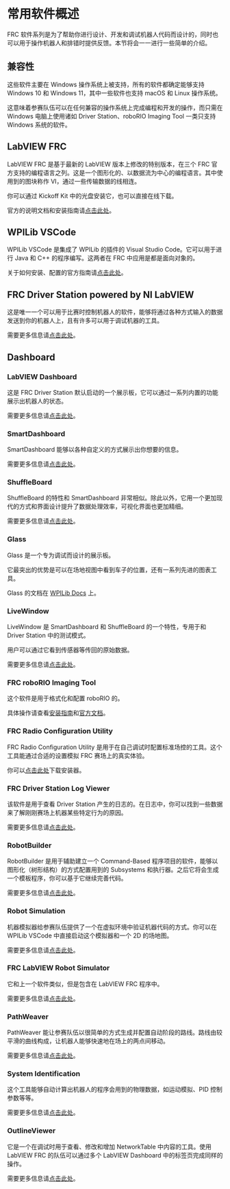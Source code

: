 # 常用软件概述

FRC 软件系列是为了帮助你进行设计、开发和调试机器人代码而设计的，同时也可以用于操作机器人和排错时提供反馈。本节将会一一进行一些简单的介绍。

## 兼容性

这些软件主要在 Windows 操作系统上被支持，所有的软件都确定能够支持 Windows 10 和 Windows 11，其中一些软件也支持 macOS 和 Linux 操作系统。

这意味着参赛队伍可以在任何兼容的操作系统上完成编程和开发的操作，而只需在 Windows 电脑上使用诸如 Driver Station、roboRIO Imaging Tool 一类只支持 Windows 系统的软件。

## LabVIEW FRC

LabVIEW FRC 是基于最新的 LabVIEW 版本上修改的特别版本，在三个 FRC 官方支持的编程语言之列。这是一个图形化的、以数据流为中心的编程语言。其中使用到的图块称作 VI，通过一些传输数据的线相连。

你可以通过 Kickoff Kit 中的光盘安装它，也可以直接在线下载。

官方的说明文档和安装指南请[点击此处](https://docs.wpilib.org/en/stable/docs/zero-to-robot/step-2/labview-setup.html#installing-labview-for-frc-labview-only)。

## WPILib VSCode

WPILib VSCode 是集成了 WPILib 的插件的 Visual Studio Code。它可以用于进行 Java 和 C++ 的程序编写。这两者在 FRC 中应用是都是面向对象的。

关于如何安装、配置的官方指南请[点击此处](https://docs.wpilib.org/en/stable/docs/zero-to-robot/step-2/wpilib-setup.html#wpilib-installation-guide)。

## FRC Driver Station powered by NI LabVIEW

这是唯一一个可以用于比赛时控制机器人的软件，能够将通过各种方式输入的数据发送到你的机器人上，且有许多可以用于调试机器的工具。

需要更多信息请[点击此处](https://docs.wpilib.org/en/stable/docs/software/driverstation/driver-station.html#frc-driver-station-powered-by-ni-labview)。

## Dashboard

### LabVIEW Dashboard

这是 FRC Driver Station 默认启动的一个展示板，它可以通过一系列内置的功能展示出机器人的状态。

需要更多信息请[点击此处](https://docs.wpilib.org/en/stable/docs/software/dashboards/labview-dashboard/driver-station-labview-dashboard.html#frc-labview-dashboard)。

### SmartDashboard

SmartDashboard 能够以各种自定义的方式展示出你想要的信息。

需要更多信息请[点击此处](https://docs.wpilib.org/en/stable/docs/software/dashboards/smartdashboard/index.html#smartdashboard)。

### ShuffleBoard

ShuffleBoard 的特性和 SmartDashboard 非常相似。除此以外，它用一个更加现代的方式和界面设计提升了数据处理效率，可视化界面也更加精细。

需要更多信息请[点击此处](https://docs.wpilib.org/en/stable/docs/software/dashboards/shuffleboard/index.html#shuffleboard)。

### Glass

Glass 是一个专为调试而设计的展示板。

它最突出的优势是可以在场地视图中看到车子的位置，还有一系列先进的图表工具。

Glass 的文档在 [WPILib Docs](https://docs.wpilib.org/en/stable/docs/software/dashboards/glass/index.html#glass) 上。

### LiveWindow

LiveWindow 是 SmartDashboard 和 ShuffleBoard 的一个特性，专用于和 Driver Station 中的测试模式。

用户可以通过它看到传感器等传回的原始数据。

需要更多信息请[点击此处](https://docs.wpilib.org/en/stable/docs/software/dashboards/smartdashboard/test-mode-and-live-window/index.html#smartdashboard-test-mode-and-live-window)。

### FRC roboRIO Imaging Tool

这个软件是用于格式化和配置 roboRIO 的。

具体操作请查看[安装指南](https://docs.wpilib.org/en/stable/docs/zero-to-robot/step-2/frc-game-tools.html#installing-the-frc-game-tools)和[官方文档](https://docs.wpilib.org/en/stable/docs/zero-to-robot/step-3/imaging-your-roborio.html)。

### FRC Radio Configuration Utility

FRC Radio Configuration Utility 是用于在自己调试时配置标准场控的工具。这个工具能通过合适的设置模拟 FRC 赛场上的真实体验。

你可以[点击此处](https://docs.wpilib.org/en/stable/docs/zero-to-robot/step-3/radio-programming.html#programming-your-radio)下载安装器。

### FRC Driver Station Log Viewer

该软件是用于查看 Driver Station 产生的日志的。在日志中，你可以找到一些数据来了解刚刚赛场上机器某些特定行为的原因。

需要更多信息请[点击此处](https://docs.wpilib.org/en/stable/docs/software/driverstation/driver-station-log-viewer.html#driver-station-log-file-viewer)。

### RobotBuilder

RobotBuilder 是用于辅助建立一个 Command-Based 程序项目的软件，能够以图形化（树形结构）的方式配置用到的 Subsystems 和执行器。之后它将会生成一个模板程序，你可以基于它继续完善代码。

需要更多信息请[点击此处](https://docs.wpilib.org/en/stable/docs/software/wpilib-tools/robotbuilder/index.html#robotbuilder)。

### Robot Simulation

机器模拟器给参赛队伍提供了一个在虚拟环境中验证机器代码的方式。你可以在 WPILib VSCode 中直接启动这个模拟器和一个 2D 的场地图。

需要更多信息请[点击此处](https://docs.wpilib.org/en/stable/docs/software/wpilib-tools/robot-simulation/introduction.html#introduction-to-robot-simulation)。

### FRC LabVIEW Robot Simulator

它和上一个软件类似，但是包含在 LabVIEW FRC 程序中。

需要更多信息请[点击此处](https://forums.ni.com/t5/FIRST-Robotics-Competition/LabVIEW-Tutorial-10-Robot-Simulation/ta-p/3739702?profile.language=en)。

### PathWeaver

PathWeaver 能让参赛队伍以很简单的方式生成并配置自动阶段的路线。路线由较平滑的曲线构成，让机器人能够快速地在场上的两点间移动。

需要更多信息请[点击此处](https://docs.wpilib.org/en/stable/docs/software/pathplanning/pathweaver/introduction.html#introduction-to-pathweaver)。

### System Identification

这个工具能够自动计算出机器人的程序会用到的物理数据，如运动模拟、PID 控制参数等等。

需要更多信息请[点击此处](https://docs.wpilib.org/en/stable/docs/software/pathplanning/system-identification/introduction.html#introduction-to-system-identification)。

### OutlineViewer

它是一个在调试时用于查看、修改和增加 NetworkTable 中内容的工具。使用 LabVIEW FRC 的队伍可以通过多个 LabVIEW Dashboard 中的标签页完成同样的操作。

需要更多信息请[点击此处](https://docs.wpilib.org/en/stable/docs/software/wpilib-tools/outlineviewer/index.html#outlineviewer)。